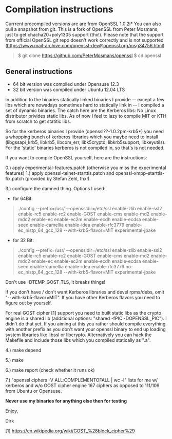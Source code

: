 
Compilation instructions
========================

Currrent precompiled versions are are from OpenSSL 1.0.2i* You can
also pull a snapshot from git. This is a fork of OpenSSL from Peter Mosmans,
just to get chacha20+poly1305 support (thx!). Please note that the support
from official OpenSSL git repo doesn't work correctly and is not supported
(https://www.mail-archive.com/openssl-dev@openssl.org/msg34756.html)


>
> $ git clone https://github.com/PeterMosmans/openssl
> $ cd openssl
>

General instructions
--------------------

* 64 bit version was compiled under Opensuse 12.3
* 32 bit version was compiled under Ubuntu 12.04 LTS

In addition to the binaries statically linked binaries I provide -- except a few
libs which are nowadays sometimes hard to statically link in -- I compiled a set of
dynamic binaries. The catch here are the Kerberos libs: No Linux
distributor privides static libs. As of now I feel to lazy to compile
MIT or KTH from scratch to get statitic libs.

So for the kerberos binaries I provide (openssl??-1.0.2pm-krb5*) you need a whopping bunch of 
kerberos libraries which you maybe need to install (libgssapi_krb5, libkrb5, libcom_err, 
libk5crypto, libkrb5support, libkeyutils). For the 'static' binaries kerberos is not compiled in, so that's is not needed.


If you want to compile OpenSSL yourself, here are the instructions:

0.) apply experimental-features.patch (otherwise you miss the experimental features)
1.) apply openssl-telnet-starttls.patch and openssl-xmpp-starttls-fix.patch
    (provided by Stefan Zehl, thx!). 

3.) configure the damned thing. Options I used:

* for 64Bit: 
>./config --prefix=/usr/ --openssldir=/etc/ssl enable-zlib enable-ssl2 enable-rc5 enable-rc2 enable-GOST enable-cms enable-md2 enable-mdc2 enable-ec enable-ec2m enable-ecdh enable-ecdsa enable-seed enable-camellia enable-idea enable-rfc3779 enable-ec_nistp_64_gcc_128 --with-krb5-flavor=MIT experimental-jpake  

* for 32 Bit: 
> ./config --prefix=/usr/ --openssldir=/etc/ssl enable-zlib enable-ssl2 enable-rc5 enable-rc2 enable-GOST enable-cms enable-md2 enable-mdc2 enable-ec enable-ec2m enable-ecdh enable-ecdsa enable-seed enable-camellia enable-idea enable-rfc3779 no-ec_nistp_64_gcc_128 --with-krb5-flavor=MIT experimental-jpake 

Don't use -DTEMP_GOST_TLS, it breaks things!

If you don't have / don't want Kerberos libraries and devel rpms/debs, omit "--with-krb5-flavor=MIT". 
If you have other Kerberos flavors you need to figure out by yourself.

For real GOST cipher [1] support you need to built static libs as the crypto
engine is a shared lib (additional options: "shared -fPIC -DOPENSSL_PIC"). I didn't
do that yet.  If you aiming at this you rather should compile everything with another prefix 
as you don't want your openssl binary to end up loading system libraries like libssl or
libcrypto. Alternatively you can hack the Makefile and include those
libs which you compiled statically as ".a".

4.) make depend

5.) make

6.) make report (check whether it runs ok)

7.) "openssl ciphers -V ALL:COMPLEMENTOFALL | wc -l" lists for me w/ kerberos and w/o GOST cipher engine
     167 ciphers as opposed to 111/109 from Ubuntu or Opensuse.

**Never use my binaries for anything else then for testing**


Enjoy,

Dirk


[1] https://en.wikipedia.org/wiki/GOST_%28block_cipher%29
